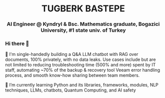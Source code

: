 <h1 align="center">TUGBERK BASTEPE</h1>
<h3 align="center"><span color="blue"> AI Engineer @ Kyndryl   </span> & Bsc. Mathematics graduate, Bogazici University, #1 state univ. of Turkey</h3>

### Hi there 👋
<p> 🔭 I'm single-handedly building a Q&A LLM chatbot with RAG over documents, 100% privately, with no data leaks. Use cases include but are not limited to reducing troubleshooting time (500% and more) spent by IT staff, automating ~70% of the backup & recovery tool Veeam error handling process, and smooth know-how sharing between team members. </p>
<p>🌱 I’m currently learning Python and its libraries, frameworks, modules, NLP techniques, LLMs, chatbots, Quantum Computing, and AI safety</p>


<!--
**tugberkbastepe/tugberkbastepe** is a ✨ _special_ ✨ repository because its `README.md` (this file) appears on your GitHub profile.

Here are some ideas to get you started:

<p>📫 How to reach me: ...</p><a href="https://www.w3schools.com">LinkedIn</a>

- 🔭 I’m currently working on a Q&A LLM chatbot over documents, 100% privately, no data leaks 
- 🌱 I’m currently learning Python, NLP, AWS SageMaker
- 👯 I’m looking to collaborate on ...
- 🤔 I’m looking for help with ...
- 💬 Ask me about ...
- 📫 How to reach me: ...
- 😄 Pronouns: ...
- ⚡ Fun fact: ...
-->
